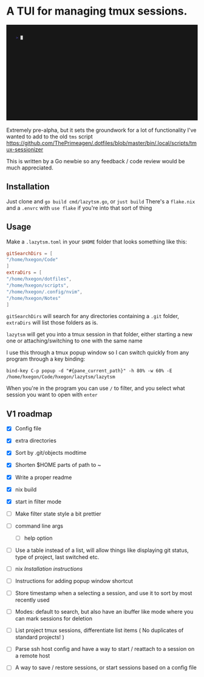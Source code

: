# A TUI for managing tmux sessions.

![](https://github.com/hxegon/lazytsm/blob/main/show.gif)

Extremely pre-alpha, but it sets the groundwork for a lot of functionality I've
wanted to add to the old `tms` script
https://github.com/ThePrimeagen/.dotfiles/blob/master/bin/.local/scripts/tmux-sessionizer

This is written by a Go newbie so any feedback / code review would be much
appreciated.

## Installation

Just clone and `go build cmd/lazytsm.go`, or `just build` There's a `flake.nix`
and a `.envrc` with `use flake` if you're into that sort of thing

## Usage

Make a `.lazytsm.toml` in your `$HOME` folder that looks something like this:

```toml
gitSearchDirs = [
"/home/hxegon/Code"
]
extraDirs = [
"/home/hxegon/dotfiles",
"/home/hxegon/scripts",
"/home/hxegon/.config/nvim",
"/home/hxegon/Notes"
]
```

`gitSearchDirs` will search for any directories containing a `.git` folder,
`extraDirs` will list those folders as is.

`lazytsm` will get you into a tmux session in that folder, either starting a new
one or attaching/switching to one with the same name

I use this through a tmux popup window so I can switch quickly from any program
through a key binding:

```
bind-key C-p popup -d "#{pane_current_path}" -h 80% -w 60% -E /home/hxegon/Code/hxegon/lazytsm/lazytsm
```

When you're in the program you can use `/` to filter, and you select what
session you want to open with `enter`

## V1 roadmap

- [x] Config file
- [x] extra directories
- [x] Sort by .git/objects modtime
- [x] Shorten $HOME parts of path to ~
- [x] Write a proper readme
- [x] nix build
- [x] start in filter mode
- [ ] Make filter state style a bit prettier
- [ ] command line args
  - [ ] help option
- [ ] Use a table instead of a list, will allow things like displaying git
      status, type of project, last switched etc.
- [ ] nix _Installation instructions_
- [ ] Instructions for adding popup window shortcut

- [ ] Store timestamp when a selecting a session, and use it to sort by most
      recently used
- [ ] Modes: default to search, but also have an ibuffer like mode where you can
      mark sessions for deletion
- [ ] List project tmux sessions, differentiate list items ( No duplicates of
      standard projects! )
- [ ] Parse ssh host config and have a way to start / reattach to a session on a
      remote host
- [ ] A way to save / restore sessions, or start sessions based on a config file

